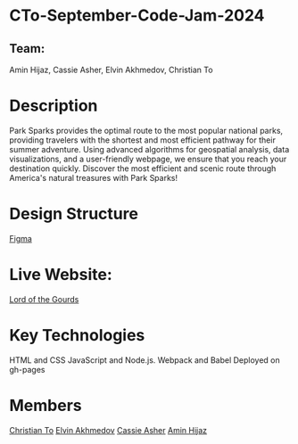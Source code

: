 # CTo-September-Code-Jam-2024

## Team:
Amin Hijaz, Cassie Asher, Elvin Akhmedov, Christian To

# Description
Park Sparks provides the optimal route to the most popular national parks, providing travelers with the shortest and most efficient pathway for their summer adventure. Using advanced algorithms for geospatial analysis, data visualizations, and a user-friendly webpage, we ensure that you reach your destination quickly. Discover the most efficient and scenic route through America's natural treasures with Park Sparks!

# Design Structure
[Figma](https://www.figma.com/design/EKtADmcqQ5oBP9f9lgOwDs/SeptemberCodeJam2024?node-id=0-1&node-type=canvas&t=df0nDbtSYhBFV00C-0)

# Live Website: 
[Lord of the Gourds](https://christiansto.github.io/CTo-September-Code-Jam-2024)

# Key Technologies
HTML and CSS
JavaScript and Node.js.
Webpack and Babel
Deployed on gh-pages

# Members
[Christian To](https://github.com/ChristianSTo)
[Elvin Akhmedov](https://github.com/Elvinish)
[Cassie Asher](https://github.com/cassasher)
[Amin Hijaz](https://github.com/Ahijaz1)
